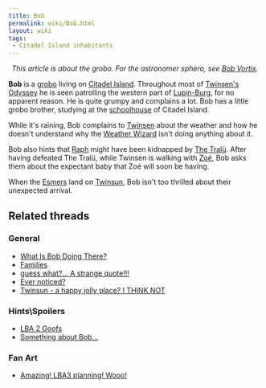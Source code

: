 ```yaml
---
title: Bob
permalink: wiki/Bob.html
layout: wiki
tags:
 - Citadel Island inhabitants
---
```


<center>

*This article is about the grobo. For the astronomer sphero, see [Bob
Vortix](Bob_Vortix "wikilink").*

</center>

**Bob** is a [grobo](grobo "wikilink") living on [Citadel
Island](Citadel_Island "wikilink"). Throughout most of [Twinsen's
Odyssey](Twinsen's_Odyssey "wikilink") he is seen patrolling the western
part of [Lupin-Burg](Lupin-Burg "wikilink"), for no apparent reason. He
is quite grumpy and complains a lot. Bob has a little grobo brother,
studying at the [schoolhouse](schoolhouse "wikilink") of Citadel Island.

While it's raining, Bob complains to [Twinsen](Twinsen "wikilink") about
the weather and how he doesn't understand why the [Weather
Wizard](Weather_Wizard "wikilink") isn't doing anything about it.

Bob also hints that [Raph](Raph "wikilink") might have been kidnapped by
[The Tralü](The_Tralü "wikilink"). After having defeated The Tralü,
while Twinsen is walking with [Zoé](Zoé "wikilink"), Bob asks them about
the expectant baby that Zoé will soon be having.

When the [Esmers](Esmer "wikilink") land on
[Twinsun](Twinsun "wikilink"), Bob isn't too thrilled about their
unexpected arrival.

## Related threads

### General

- [What Is Bob Doing
  There?](https://forum.magicball.net/showthread.php?t=10820)
- [Families](https://forum.magicball.net/showthread.php?t=7972)
- [guess what?... A strange
  quote!!!](https://forum.magicball.net/showthread.php?t=6384)
- [Ever noticed?](https://forum.magicball.net/showthread.php?t=1928)
- [Twinsun - a happy jolly place? I THINK
  NOT](https://forum.magicball.net/showthread.php?t=155)

### Hints\Spoilers

- [LBA 2 Goofs](https://forum.magicball.net/showthread.php?t=10415)
- [Something about
  Bob...](https://forum.magicball.net/showthread.php?t=97)

### Fan Art

- [Amazing! LBA3 planning!
  Wooo!](http://forum.magicball.net/showthread.php?p=87488#post87488)
